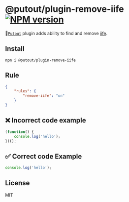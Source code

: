 # @putout/plugin-remove-iife [![NPM version][NPMIMGURL]][NPMURL]

[NPMIMGURL]: https://img.shields.io/npm/v/@putout/plugin-remove-iife.svg?style=flat&longCache=true
[NPMURL]: https://npmjs.org/package/@putout/plugin-remove-iife"npm"

🐊[`Putout`](https://github.com/coderaiser/putout) plugin adds ability to find and remove [iife](https://developer.mozilla.org/en-US/docs/Glossary/IIFE).

## Install

```
npm i @putout/plugin-remove-iife
```

## Rule

```json
{
    "rules": {
        "remove-iife": "on"
    }
}
```

## ❌ Incorrect code example

```js
(function() {
    console.log('hello');
})();
```

## ✅ Correct code Example

```js
console.log('hello');
```

## License

MIT

